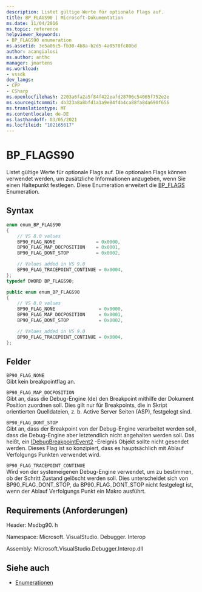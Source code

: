 ```yaml
---
description: Listet gültige Werte für optionale Flags auf.
title: BP_FLAGS90 | Microsoft-Dokumentation
ms.date: 11/04/2016
ms.topic: reference
helpviewer_keywords:
- BP_FLAGS90 enumeration
ms.assetid: 3e5a06c5-fb30-4b8a-b2d5-4a0570fc80bd
author: acangialosi
ms.author: anthc
manager: jmartens
ms.workload:
- vssdk
dev_langs:
- CPP
- CSharp
ms.openlocfilehash: 2203a6fa2a5f84f422eafd28706c54065f752e2e
ms.sourcegitcommit: 4b323a8a8bfd1a1a9e84f4b4ca88fa8da690f656
ms.translationtype: MT
ms.contentlocale: de-DE
ms.lasthandoff: 03/05/2021
ms.locfileid: "102165617"
---
```

# <a name="bp_flags90"></a>BP_FLAGS90
Listet gültige Werte für optionale Flags auf. Die optionalen Flags können verwendet werden, um zusätzliche Informationen anzugeben, wenn Sie einen Haltepunkt festlegen. Diese Enumeration erweitert die [BP_FLAGS](../../../extensibility/debugger/reference/bp-flags.md) Enumeration.

## <a name="syntax"></a>Syntax

```cpp
enum enum_BP_FLAGS90
{
    // VS 8.0 values
    BP90_FLAG_NONE               = 0x0000,
    BP90_FLAG_MAP_DOCPOSITION    = 0x0001,
    BP90_FLAG_DONT_STOP          = 0x0002,

    // Values added in VS 9.0
    BP90_FLAG_TRACEPOINT_CONTINUE = 0x0004,
};
typedef DWORD BP_FLAGS90;
```

```csharp
public enum enum_BP_FLAGS90
{
    // VS 8.0 values
    BP90_FLAG_NONE                = 0x0000,
    BP90_FLAG_MAP_DOCPOSITION     = 0x0001,
    BP90_FLAG_DONT_STOP           = 0x0002,

    // Values added in VS 9.0
    BP90_FLAG_TRACEPOINT_CONTINUE = 0x0004,
};
```

## <a name="fields"></a>Felder
`BP90_FLAG_NONE`\
Gibt kein breakpointflag an.

`BP90_FLAG_MAP_DOCPOSITION`\
Gibt an, dass die Debug-Engine (de) den Breakpoint mithilfe der Dokument Position zuordnen soll. Dies gilt nur für Breakpoints, die in Skript orientierten Quelldateien, z. b. Active Server Seiten (ASP), festgelegt sind.

`BP90_FLAG_DONT_STOP`\
Gibt an, dass der Breakpoint von der Debug-Engine verarbeitet werden soll, dass die Debug-Engine aber letztendlich nicht angehalten werden soll. Das heißt, ein [IDebugBreakpointEvent2](../../../extensibility/debugger/reference/idebugbreakpointevent2.md) -Ereignis Objekt sollte nicht gesendet werden. Dieses Flag ist so konzipiert, dass es hauptsächlich mit Ablauf Verfolgungs Punkten verwendet wird.

`BP90_FLAG_TRACEPOINT_CONTINUE`\
Wird von der systemeigenen Debug-Engine verwendet, um zu bestimmen, ob der Schritt Zustand gelöscht werden soll. Dies unterscheidet sich von BP90_FLAG_DONT_STOP, da BP90_FLAG_DONT_STOP nicht festgelegt ist, wenn der Ablauf Verfolgungs Punkt ein Makro ausführt.

## <a name="requirements"></a>Requirements (Anforderungen)
Header: Msdbg90. h

Namespace: Microsoft. VisualStudio. Debugger. Interop

Assembly: Microsoft.VisualStudio.Debugger.Interop.dll

## <a name="see-also"></a>Siehe auch
- [Enumerationen](../../../extensibility/debugger/reference/enumerations-visual-studio-debugging.md)
